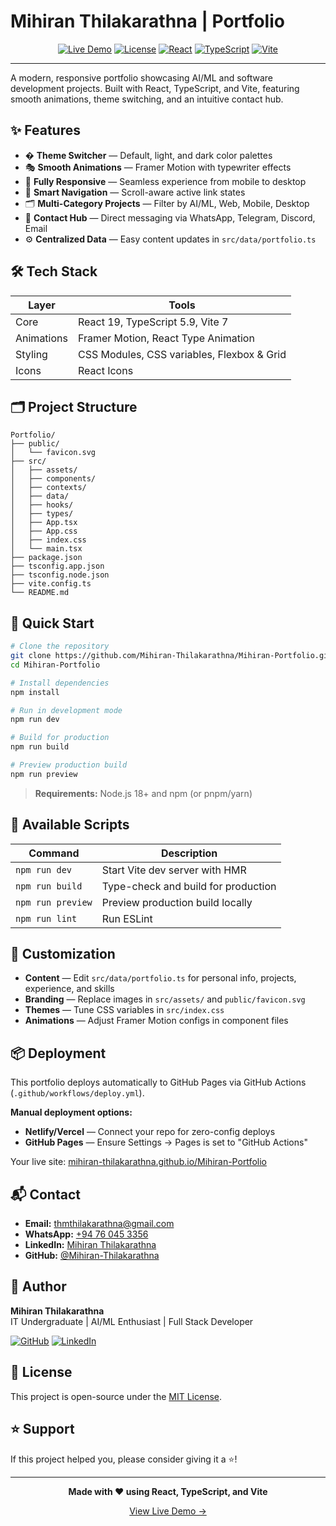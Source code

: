 # Mihiran Thilakarathna | Portfolio

<div align="center">

[![Live Demo](https://img.shields.io/badge/🌐_Live_Demo-View_Site-2ea44f?style=for-the-badge)](https://mihiran-thilakarathna.github.io/Mihiran-Portfolio/)
[![License](https://img.shields.io/badge/License-MIT-blue?style=for-the-badge)](LICENSE)
[![React](https://img.shields.io/badge/React-19-61dafb?style=for-the-badge&logo=react)](https://reactjs.org/)
[![TypeScript](https://img.shields.io/badge/TypeScript-5.9-3178c6?style=for-the-badge&logo=typescript)](https://www.typescriptlang.org/)
[![Vite](https://img.shields.io/badge/Vite-7-646cff?style=for-the-badge&logo=vite)](https://vitejs.dev/)

</div>

---

A modern, responsive portfolio showcasing AI/ML and software development projects. Built with React, TypeScript, and Vite, featuring smooth animations, theme switching, and an intuitive contact hub.

## ✨ Features

- � **Theme Switcher** — Default, light, and dark color palettes
- 🎭 **Smooth Animations** — Framer Motion with typewriter effects
- 📱 **Fully Responsive** — Seamless experience from mobile to desktop
- 🧭 **Smart Navigation** — Scroll-aware active link states
- 🗂️ **Multi-Category Projects** — Filter by AI/ML, Web, Mobile, Desktop
- 💬 **Contact Hub** — Direct messaging via WhatsApp, Telegram, Discord, Email
- ⚙️ **Centralized Data** — Easy content updates in `src/data/portfolio.ts`

## 🛠️ Tech Stack

| Layer | Tools |
| --- | --- |
| Core | React 19, TypeScript 5.9, Vite 7 |
| Animations | Framer Motion, React Type Animation |
| Styling | CSS Modules, CSS variables, Flexbox & Grid |
| Icons | React Icons |

## 🗂️ Project Structure

```
Portfolio/
├── public/
│   └── favicon.svg
├── src/
│   ├── assets/
│   ├── components/
│   ├── contexts/
│   ├── data/
│   ├── hooks/
│   ├── types/
│   ├── App.tsx
│   ├── App.css
│   ├── index.css
│   └── main.tsx
├── package.json
├── tsconfig.app.json
├── tsconfig.node.json
├── vite.config.ts
└── README.md
```

## 🚀 Quick Start

```bash
# Clone the repository
git clone https://github.com/Mihiran-Thilakarathna/Mihiran-Portfolio.git
cd Mihiran-Portfolio

# Install dependencies
npm install

# Run in development mode
npm run dev

# Build for production
npm run build

# Preview production build
npm run preview
```

> **Requirements:** Node.js 18+ and npm (or pnpm/yarn)

## 📙 Available Scripts

| Command | Description |
| --- | --- |
| `npm run dev` | Start Vite dev server with HMR |
| `npm run build` | Type-check and build for production |
| `npm run preview` | Preview production build locally |
| `npm run lint` | Run ESLint |

## 🎨 Customization

- **Content** — Edit `src/data/portfolio.ts` for personal info, projects, experience, and skills
- **Branding** — Replace images in `src/assets/` and `public/favicon.svg`
- **Themes** — Tune CSS variables in `src/index.css`
- **Animations** — Adjust Framer Motion configs in component files

## 📦 Deployment

This portfolio deploys automatically to GitHub Pages via GitHub Actions (`.github/workflows/deploy.yml`).

**Manual deployment options:**
- **Netlify/Vercel** — Connect your repo for zero-config deploys
- **GitHub Pages** — Ensure Settings → Pages is set to "GitHub Actions"

Your live site: [mihiran-thilakarathna.github.io/Mihiran-Portfolio](https://mihiran-thilakarathna.github.io/Mihiran-Portfolio/)

## 📬 Contact

- **Email:** [thmthilakarathna@gmail.com](mailto:thmthilakarathna@gmail.com)
- **WhatsApp:** [+94 76 045 3356](https://wa.me/94760453356)
- **LinkedIn:** [Mihiran Thilakarathna](https://www.linkedin.com/in/mihiran-thilakarathna-9478302a8)
- **GitHub:** [@Mihiran-Thilakarathna](https://github.com/Mihiran-Thilakarathna)

## 👤 Author

**Mihiran Thilakarathna**  
IT Undergraduate | AI/ML Enthusiast | Full Stack Developer

[![GitHub](https://img.shields.io/badge/GitHub-@Mihiran--Thilakarathna-181717?style=flat&logo=github)](https://github.com/Mihiran-Thilakarathna)
[![LinkedIn](https://img.shields.io/badge/LinkedIn-Mihiran_Thilakarathna-0077b5?style=flat&logo=linkedin)](https://www.linkedin.com/in/mihiran-thilakarathna-9478302a8)



## 📄 License

This project is open-source under the [MIT License](LICENSE).

## ⭐ Support

If this project helped you, please consider giving it a ⭐️!

---

<div align="center">

**Made with ❤️ using React, TypeScript, and Vite**

[View Live Demo →](https://mihiran-thilakarathna.github.io/Mihiran-Portfolio/)

</div>
